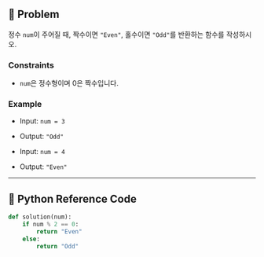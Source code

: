 ## 🧠 Problem
정수 `num`이 주어질 때, 짝수이면 `"Even"`, 홀수이면 `"Odd"`를 반환하는 함수를 작성하시오.

### Constraints
- `num`은 정수형이며 0은 짝수입니다.

### Example
- Input: `num = 3`
- Output: `"Odd"`

- Input: `num = 4`
- Output: `"Even"`

---

## 🐍 Python Reference Code

```python
def solution(num):
    if num % 2 == 0:
        return "Even"
    else:
        return "Odd"
```
